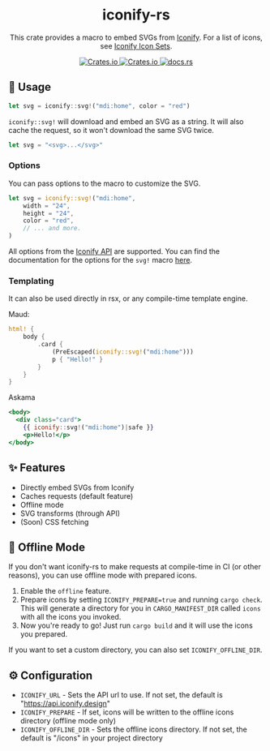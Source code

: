 <h1 align="center">
    iconify-rs
</h1>

<p align="center">
    This crate provides a macro to embed SVGs from
    <a href="https://iconify.design/">Iconify</a>.
    For a list of icons, see
    <a href="https://icon-sets.iconify.design/">Iconify Icon Sets</a>.
</p>

<div align="center">
    <a href="https://crates.io/crates/iconify">
        <img alt="Crates.io" src="https://img.shields.io/crates/v/iconify.svg" />
    </a>
    <a href="./LICENSE">
        <img alt="Crates.io" src="https://img.shields.io/badge/license-MIT%2FApache-blue.svg" />
    </a>
    <a href="https://docs.rs/iconify/latest/iconify/">
        <img alt="docs.rs" src="https://img.shields.io/docsrs/iconify/latest" />
    </a>
</div>


## 📝 Usage 

```jsx
let svg = iconify::svg!("mdi:home", color = "red")
```
`iconify::svg!` will download and embed an SVG as a string. It will also cache the request,
so it won't download the same SVG twice.
```rust
let svg = "<svg>...</svg>"
```

### Options

You can pass options to the macro to customize the SVG.
```rust
let svg = iconify::svg!("mdi:home",
    width = "24",
    height = "24",
    color = "red",
    // ... and more.
)
```

All options from the [Iconify API](https://iconify.design/docs/api/svg.html) are supported. You can
find the documentation for the options for the `svg!` macro [here](https://docs.rs/iconify/latest/iconify/macro.svg.html).

### Templating
It can also be used directly in rsx, or any compile-time template engine.

Maud:
```rust
html! {
    body {
        .card {
            (PreEscaped(iconify::svg!("mdi:home")))
            p { "Hello!" }
        }
    }
}
```

Askama

```jsx
<body>
  <div class="card">
    {{ iconify::svg!("mdi:home")|safe }}
    <p>Hello!</p>
</body>
```

## ✨ Features

* Directly embed SVGs from Iconify
* Caches requests (default feature)
* Offline mode
* SVG transforms (through API)
* (Soon) CSS fetching

## 🔌 Offline Mode

If you don't want iconify-rs to make requests at compile-time in CI (or other reasons), you can use offline mode with prepared icons.

1. Enable the `offline` feature.
2. Prepare icons by setting `ICONIFY_PREPARE=true` and running `cargo check`. This will generate a directory for you in `CARGO_MANIFEST_DIR` called `icons` with all the icons you invoked.
3. Now you're ready to go! Just run `cargo build` and it will use the icons you prepared.

If you want to set a custom directory, you can also set `ICONIFY_OFFLINE_DIR`.

## ⚙️ Configuration
- `ICONIFY_URL` - Sets the API url to use. If not set, the default is "https://api.iconify.design"
- `ICONIFY_PREPARE` - If set, icons will be written to the offline icons directory (offline mode only)
- `ICONIFY_OFFLINE_DIR` - Sets the offline icons directory. If not set, the default is "/icons" in your project directory

